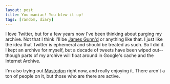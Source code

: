 ```yaml
---
layout: post
title: You maniac! You blew it up!
tags: [random, diary]
---
```


I love Twitter, but for a few years now I've been thinking about purging my archive. Not that I think I'll be [James Gunn'd](https://deadline.com/2018/07/james-gunn-fired-guardians-of-the-galaxy-disney-offensive-tweets-1202430392/) or anything like that. I just like the idea that Twitter is ephemeral and should be treated as such. So I did it. I kept an archive for myself, but a decade of tweets have been wiped out--though parts of my archive will float around in Google's cache and the Internet Archive.  

<!--more-->

I'm also trying out [Mastodon](https://mastodon.xyz/@ianpaul) right now, and really enjoying it. There aren't a ton of people on it, but those who are there are active. 
